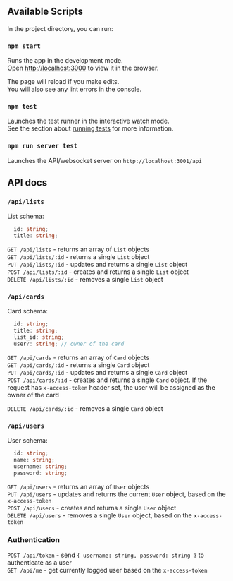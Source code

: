 ## Available Scripts

In the project directory, you can run:

### `npm start`

Runs the app in the development mode.<br>
Open [http://localhost:3000](http://localhost:3000) to view it in the browser.

The page will reload if you make edits.<br>
You will also see any lint errors in the console.

### `npm test`

Launches the test runner in the interactive watch mode.<br>
See the section about [running tests](#running-tests) for more information.

### `npm run server test`

Launches the API/websocket server on `http://localhost:3001/api`


## API docs

### `/api/lists`

List schema:
```typescript
  id: string;
  title: string;
```

`GET /api/lists` - returns an array of `List` objects<br>
`GET /api/lists/:id` - returns a single `List` object<br>
`PUT /api/lists/:id` - updates and returns a single `List` object<br>
`POST /api/lists/:id` - creates and returns a single `List` object<br>
`DELETE /api/lists/:id` - removes a single `List` object<br>

### `/api/cards`

Card schema:
```typescript
  id: string;
  title: string;
  list_id: string;
  user?: string; // owner of the card
```

`GET /api/cards` - returns an array of `Card` objects<br>
`GET /api/cards/:id` - returns a single `Card` object<br>
`PUT /api/cards/:id` - updates and returns a single `Card` object<br>
`POST /api/cards/:id` - creates and returns a single `Card` object. If the request has `x-access-token` header set, the user will be assigned as the owner of the card

`DELETE /api/cards/:id` - removes a single `Card` object<br>

### `/api/users`

User schema:
```typescript
  id: string;
  name: string;
  username: string;
  password: string;
```

`GET /api/users` - returns an array of `User` objects<br>
`PUT /api/users` - updates and returns the current `User` object, based on the `x-access-token`<br>
`POST /api/users` - creates and returns a single `User` object<br>
`DELETE /api/users` - removes a single `User` object, based on the `x-access-token`<br>


### Authentication

`POST /api/token` - send `{ username: string, password: string }` to authenticate as a user<br>
`GET /api/me` - get currently logged user based on the `x-access-token`
